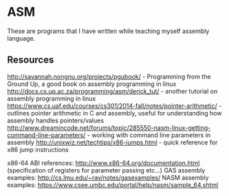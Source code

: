 # ASM

These are programs that I have written while teaching myself assembly language.

## Resources

http://savannah.nongnu.org/projects/pgubook/ - Programming from the Ground Up, a good book on assembly programming in linux
http://docs.cs.up.ac.za/programming/asm/derick_tut/ - another tutorial on assembly programming in linux
https://www.cs.uaf.edu/courses/cs301/2014-fall/notes/pointer-arithmetic/ - outlines pointer arithmetic in C and assembly, useful for understanding how assembly handles pointers/values
http://www.dreamincode.net/forums/topic/285550-nasm-linux-getting-command-line-parameters/ - working with command line parameters in assembly
http://unixwiz.net/techtips/x86-jumps.html - quick reference for x86 jump instructions

x86-64 ABI references: http://www.x86-64.org/documentation.html (specification of registers for parameter passing etc...)
GAS assembly examples: http://cs.lmu.edu/~ray/notes/gasexamples/
NASM assembly examples: https://www.csee.umbc.edu/portal/help/nasm/sample_64.shtml
